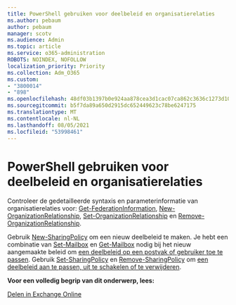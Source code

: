 ```yaml
---
title: PowerShell gebruiken voor deelbeleid en organisatierelaties
ms.author: pebaum
author: pebaum
manager: scotv
ms.audience: Admin
ms.topic: article
ms.service: o365-administration
ROBOTS: NOINDEX, NOFOLLOW
localization_priority: Priority
ms.collection: Adm_O365
ms.custom:
- "3800014"
- "898"
ms.openlocfilehash: 48df03b1397b0e924aa878cea3d1cac07ca862c3636c1273d10f4841a03fddcf
ms.sourcegitcommit: b5f7da89a650d2915dc652449623c78be6247175
ms.translationtype: MT
ms.contentlocale: nl-NL
ms.lasthandoff: 08/05/2021
ms.locfileid: "53998461"
---
```

# <a name="use-powershell-for-sharing-policies-and-organization-relationships"></a>PowerShell gebruiken voor deelbeleid en organisatierelaties


Controleer de gedetailleerde syntaxis en parameterinformatie van organisatierelaties voor: [Get-FederationInformation](https://docs.microsoft.com/powershell/module/exchange/get-federationinformation), [New-OrganizationRelationship](https://docs.microsoft.com/powershell/module/exchange/new-organizationrelationship), [Set-OrganizationRelationship](https://docs.microsoft.com/powershell/module/exchange/set-organizationrelationship) en [Remove-OrganizationRelationship](https://docs.microsoft.com/powershell/module/exchange/remove-organizationrelationship).

Gebruik [New-SharingPolicy](https://docs.microsoft.com/powershell/module/exchange/new-sharingpolicy) om een nieuw deelbeleid te maken. Je hebt een combinatie van [Set-Mailbox](https://docs.microsoft.com/powershell/module/exchange/set-mailbox) en [Get-Mailbox](https://docs.microsoft.com/powershell/module/exchange/get-mailbox) nodig bij het nieuw aangemaakte beleid om [een deelbeleid op een postvak of gebruiker toe te passen](https://docs.microsoft.com/exchange/sharing/sharing-policies/apply-a-sharing-policy#use-exchange-online-powershell-to-apply-a-sharing-policy-to-one-or-more-mailboxes). Gebruik [Set-SharingPolicy](https://docs.microsoft.com/powershell/module/exchange/set-sharingpolicy) en [Remove-SharingPolicy](https://docs.microsoft.com/powershell/module/exchange/remove-sharingpolicy) om [een deelbeleid aan te passen, uit te schakelen of te verwijderen](https://docs.microsoft.com/exchange/sharing/sharing-policies/modify-a-sharing-policy).

**Voor een volledig begrip van dit onderwerp, lees:**

[Delen in Exchange Online](https://docs.microsoft.com/exchange/sharing/sharing)